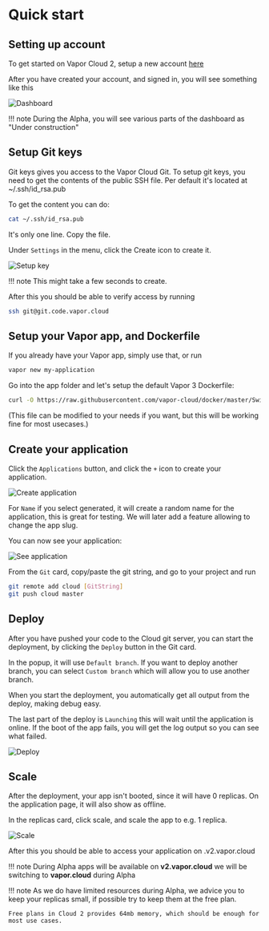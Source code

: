# Quick start

## Setting up account

To get started on Vapor Cloud 2, setup a new account [here](https://dashboard.v2.vapor.cloud/signup)

After you have created your account, and signed in, you will see something like this

![Dashboard](https://user-images.githubusercontent.com/2535140/46662530-f97f6a00-cbbb-11e8-85cc-11fa5e53406b.png)

!!! note
    During the Alpha, you will see various parts of the dashboard as "Under construction"

## Setup Git keys

Git keys gives you access to the Vapor Cloud Git. To setup git keys, you need to get the contents of the public SSH file.
Per default it's located at ~/.ssh/id_rsa.pub

To get the content you can do:

```bash
cat ~/.ssh/id_rsa.pub
```

It's only one line. Copy the file.

Under `Settings` in the menu, click the Create icon to create it.

![Setup key](https://user-images.githubusercontent.com/2535140/46766331-fbdbe400-cce1-11e8-9bd9-8e1818005f68.png)

!!! note
    This might take a few seconds to create.

After this you should be able to verify access by running

```bash
ssh git@git.code.vapor.cloud
```

## Setup your Vapor app, and Dockerfile

If you already have your Vapor app, simply use that, or run

```bash
vapor new my-application
```

Go into the app folder and let's setup the default Vapor 3 Dockerfile:

```bash
curl -O https://raw.githubusercontent.com/vapor-cloud/docker/master/Swift/Vapor3/web.Dockerfile
```
(This file can be modified to your needs if you want, but this will be working fine for most usecases.)

## Create your application

Click the `Applications` button, and click the `+` icon to create your application.

![Create application](https://user-images.githubusercontent.com/2535140/46663583-c7bbd280-cbbe-11e8-805a-94aa03b940eb.png)

For `Name` if you select generated, it will create a random name for the application, this is great for testing. We will later add a feature allowing to change the app slug.

You can now see your application:

![See application](https://user-images.githubusercontent.com/2535140/46664278-d30ffd80-cbc0-11e8-8b08-fb9ac80b3696.png)

From the `Git` card, copy/paste the git string, and go to your project and run

```bash
git remote add cloud [GitString]
git push cloud master
```

## Deploy

After you have pushed your code to the Cloud git server, you can start the deployment, by clicking the `Deploy` button in the Git card.

In the popup, it will use `Default branch`. If you want to deploy another branch, you can select `Custom branch` which will allow you to use another branch.

When you start the deployment, you automatically get all output from the deploy, making debug easy.

The last part of the deploy is `Launching` this will wait until the application is online. If the boot of the app fails, you will get the log output so you can see what failed.

![Deploy](https://user-images.githubusercontent.com/2535140/46766802-65a8bd80-cce3-11e8-9b51-531e3fcea546.png)

## Scale

After the deployment, your app isn't booted, since it will have 0 replicas. On the application page, it will also show as offline.

In the replicas card, click scale, and scale the app to e.g. 1 replica.

![Scale](https://user-images.githubusercontent.com/2535140/46766899-a7396880-cce3-11e8-8a6d-4f9231c5fb00.png)

After this you should be able to access your application on <app-slug>.v2.vapor.cloud

!!! note
    During Alpha apps will be available on **v2.vapor.cloud** we will be switching to **vapor.cloud** during Alpha

!!! note
    As we do have limited resources during Alpha, we advice you to keep your replicas small, if possible try to keep them at the free plan.

    Free plans in Cloud 2 provides 64mb memory, which should be enough for most use cases.
